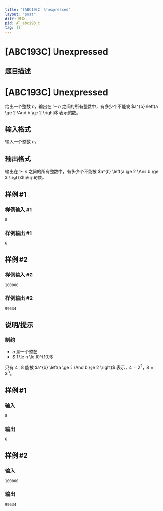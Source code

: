 ```yaml
---
title: "[ABC193C] Unexpressed"
layout: "post"
diff: 普及-
pid: AT_abc193_c
tag: []
---
```


# [ABC193C] Unexpressed

## 题目描述

# [ABC193C] Unexpressed


[problemUrl]: https://atcoder.jp/contests/abc193/tasks/abc193_c
给出一个整数 $n$，输出在 1~ $n$ 之间的所有整数中，有多少个不能被 $a^{b} \left(a \ge 2 \And b \ge 2 \right)$ 表示的数。

## 输入格式

输入一个整数 $n$。

## 输出格式

输出在 1~ $n$ 之间的所有整数中，有多少个不能被 $a^{b} \left(a \ge 2 \And b \ge 2 \right)$ 表示的数。

## 样例 #1

### 样例输入 #1

```
8
```

### 样例输出 #1

```
6
```

## 样例 #2

### 样例输入 #2

```
100000
```

### 样例输出 #2

```
99634
```

## 说明/提示

### 制约

- $n$ 是一个整数
- $ 1 \le n \le 10^{10}$


只有 4 , 8 能被 $a^{b} \left(a \ge 2 \And b \ge 2 \right)$ 表示，$4=2^{2}$，$8=2^{3}$。

## 样例 #1

### 输入

```
8
```

### 输出

```
6
```

## 样例 #2

### 输入

```
100000
```

### 输出

```
99634
```

